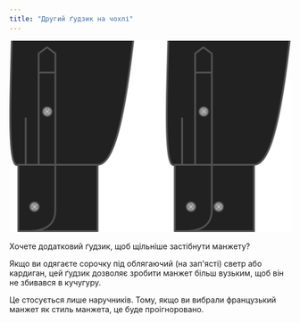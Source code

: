 ```yaml
---
title: "Другий ґудзик на чохлі"
---
```


![Вузький ґудзик на манжеті ствола](./barrelcuffnarrowbutton.svg)

Хочете додатковий ґудзик, щоб щільніше застібнути манжету?

Якщо ви одягаєте сорочку під облягаючий (на зап'ясті) светр або кардиган, цей ґудзик дозволяє зробити манжет більш вузьким, щоб він не збивався в кучугуру.

<Note>

Це стосується лише наручників. Тому, якщо ви вибрали французький манжет як стиль манжета, це буде проігноровано.

</Note>




